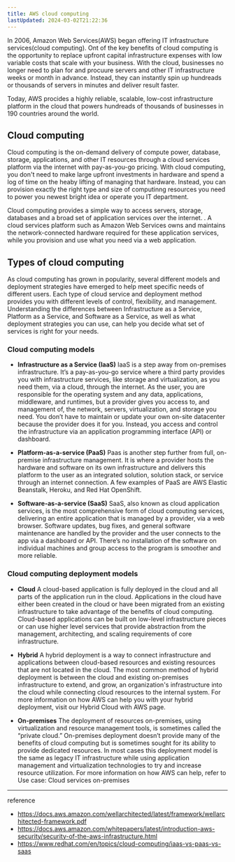 ```yaml
---
title: AWS cloud computing
lastUpdated: 2024-03-02T21:22:36
---
```


In 2006, Amazon Web Services(AWS) began offering IT infrastructure services(cloud computing). Ont of the key benefits of cloud computing is the opportunity to replace upfront capital infrastructure expenses with low variable costs that scale with your business. With the cloud, businesses no longer need to plan for and procuure servers and other IT infrastructure weeks or month in advance. Instead, they can instantly spin up hundreads or thousands of servers in minutes and deliver result faster.

Today, AWS procides a highly reliable, scalable, low-cost infrastructure platform in the cloud that powers hundreads of thousands of businesses in 190 countries around the world.

## Cloud computing

Cloud computing is the on-demand delivery of compute power, database, storage, applications, and other IT resources through a cloud services platform via the internet with pay-as-you-go pricing. With cloud computing, you don't need to make large upfront investments in hardware and spend a log of time on the heaby lifting of managing that hardware. Instead, you can provision exactly the right type and size of computinng resources you need to power you newest bright idea or operate you IT department.

Cloud computing provides a simple way to access servers, storage, databases and a broad set of application services over the internet. . A cloud services platform such as Amazon Web Services owns and maintains the network-connected hardware required for these application services, while you provision and use what you need via a web application.

## Types of cloud computing

As cloud computing has grown in popularity, several different models and deployment strategies have emerged to help meet specific needs of different users. Each type of cloud service and deployment method provides you with different levels of control, flexibility, and management. Understanding the differences between Infrastructure as a Service, Platform as a Service, and Software as a Service, as well as what deployment strategies you can use, can help you decide what set of services is right for your needs.

### Cloud computing models

- **Infrastructure as a Service (IaaS)**
    IaaS is a step away from on-premises infrastructure. It’s a pay-as-you-go service where a third party provides you with infrastructure services, like storage and virtualization, as you need them, via a cloud, through the internet. 
    As the user, you are responsible for the operating system and any data, applications, middleware, and runtimes, but a provider gives you access to, and management of, the network, servers, virtualization, and storage you need. 
    You don’t have to maintain or update your own on-site datacenter because the provider does it for you. Instead, you access and control the infrastructure via an application programming interface (API) or dashboard. 

- **Platform-as-a-service (PaaS)**
    Paas is another step further from full, on-premise infrastructure management. It is where a provider hosts the hardware and software on its own infrastructure and delivers this platform to the user as an integrated solution, solution stack, or service through an internet connection.
    A few examples of PaaS are AWS Elastic Beanstalk, Heroku, and Red Hat OpenShift.

- **Software-as-a-service (SaaS)**
    SaaS, also known as cloud application services, is the most comprehensive form of cloud computing services, delivering an entire application that is managed by a provider, via a web browser. 
    Software updates, bug fixes, and general software maintenance are handled by the provider and the user connects to the app via a dashboard or API. There’s no installation of the software on individual machines and group access to the program is smoother and more reliable. 

### Cloud computing deployment models

- **Cloud**
    A cloud-based application is fully deployed in the cloud and all parts of the application run in the cloud. Applications in the cloud have either been created in the cloud or have been migrated from an existing infrastructure to take advantage of the benefits of cloud computing. Cloud-based applications can be built on low-level infrastructure pieces or can use higher level services that provide abstraction from the management, architecting, and scaling requirements of core infrastructure.

- **Hybrid**
    A hybrid deployment is a way to connect infrastructure and applications between cloud-based resources and existing resources that are not located in the cloud. The most common method of hybrid deployment is between the cloud and existing on-premises infrastructure to extend, and grow, an organization's infrastructure into the cloud while connecting cloud resources to the internal system. For more information on how AWS can help you with your hybrid deployment, visit our Hybrid Cloud with AWS page.

- **On-premises**
    The deployment of resources on-premises, using virtualization and resource management tools, is sometimes called the “private cloud.” On-premises deployment doesn’t provide many of the benefits of cloud computing but is sometimes sought for its ability to provide dedicated resources. In most cases this deployment model is the same as legacy IT infrastructure while using application management and virtualization technologies to try and increase resource utilization. For more information on how AWS can help, refer to Use case: Cloud services on-premises

---
reference
- https://docs.aws.amazon.com/wellarchitected/latest/framework/wellarchitected-framework.pdf
- https://docs.aws.amazon.com/whitepapers/latest/introduction-aws-security/security-of-the-aws-infrastructure.html
- https://www.redhat.com/en/topics/cloud-computing/iaas-vs-paas-vs-saas